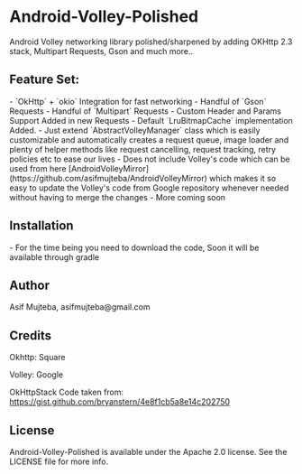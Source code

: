 # Android-Volley-Polished
Android Volley networking library polished/sharpened by adding OKHttp 2.3 stack, Multipart Requests, Gson and much more..

<h2>Feature Set:</h2>
- `OkHttp` + `okio` Integration for fast networking
- Handful of `Gson` Requests
- Handful of `Multipart` Requests
- Custom Header and Params Support Added in new Requests
- Default `LruBitmapCache` implementation Added.
-  Just extend `AbstractVolleyManager` class which is easily customizable and automatically creates a request queue, image loader and plenty of helper methods like request cancelling, request tracking, retry policies etc to ease our lives
-  Does not include Volley's code which can be used from here [AndroidVolleyMirror](https://github.com/asifmujteba/AndroidVolleyMirror) which makes it so easy to update the Volley's code from Google repository whenever needed without having to merge the changes
-  More coming soon

<h2>Installation</h2>
- For the time being you need to download the code, Soon it will be available through gradle

<h2>Author</h2>
Asif Mujteba, asifmujteba@gmail.com

<h2>Credits</h2>
Okhttp: Square

Volley: Google

OkHttpStack Code taken from: https://gist.github.com/bryanstern/4e8f1cb5a8e14c202750

<h2>License</h2>
Android-Volley-Polished is available under the Apache 2.0 license. See the LICENSE file for more info.
